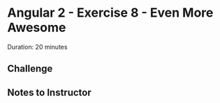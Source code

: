 # Angular 2 - Exercise 8 - Even More Awesome

Duration: 20 minutes


## Challenge


## Notes to Instructor

